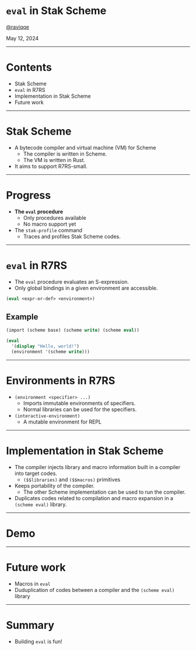 # `eval` in Stak Scheme

[@raviqqe](https://github.com/raviqqe)

May 12, 2024

---

# Contents

- Stak Scheme
- `eval` in R7RS
- Implementation in Stak Scheme
- Future work

---

# Stak Scheme

- A bytecode compiler and virtual machine (VM) for Scheme
  - The compiler is written in Scheme.
  - The VM is written in Rust.
- It aims to support R7RS-small.

---

# Progress

- **The `eval` procedure**
  - Only procedures available
  - No macro support yet
- The `stak-profile` command
  - Traces and profiles Stak Scheme codes.

---

# `eval` in R7RS

- The `eval` procedure evaluates an S-expression.
- Only global bindings in a given environment are accessible.

```scheme
(eval <expr-or-def> <environment>)
```

## Example

```scheme
(import (scheme base) (scheme write) (scheme eval))

(eval
  '(display "Hello, world!")
  (environment '(scheme write)))
```

---

# Environments in R7RS

- `(environment <specifier> ...)`
  - Imports immutable environments of specifiers.
  - Normal libraries can be used for the specifiers.
- `(interactive-environment)`
  - A mutable environment for REPL

---

# Implementation in Stak Scheme

- The compiler injects library and macro information built in a compiler into target codes.
  - `($$libraries)` and `($$macros)` primitives
- Keeps portability of the compiler.
  - The other Scheme implementation can be used to run the compiler.
- Duplicates codes related to compilation and macro expansion in a `(scheme eval)` library.

---

# Demo

---

# Future work

- Macros in `eval`
- Duduplication of codes between a compiler and the `(scheme eval)` library

---

# Summary

- Building `eval` is fun!
